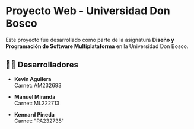 # Proyecto Web - Universidad Don Bosco

Este proyecto fue desarrollado como parte de la asignatura **Diseño y Programación de Software Multiplataforma** en la Universidad Don Bosco.

## 👨‍💻 Desarrolladores

- **Kevin Aguilera**  
  Carnet: AM232693

- **Manuel Miranda**  
  Carnet: ML222713
  
 - **Kennard Pineda**  
  Carnet: "PA232735"
